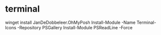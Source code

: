 # terminal

winget install JanDeDobbeleer.OhMyPosh
Install-Module -Name Terminal-Icons -Repository PSGallery
Install-Module PSReadLine -Force